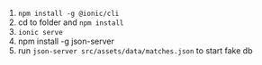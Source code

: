 1. `npm install -g @ionic/cli`
2. cd to folder and `npm install`
3. `ionic serve`
4. npm install -g json-server
5. run `json-server src/assets/data/matches.json` to start fake db

